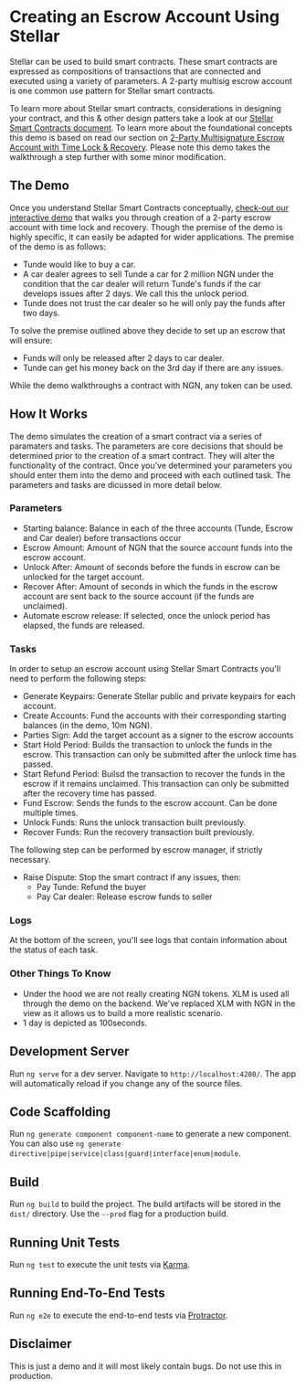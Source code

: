 # Creating an Escrow Account Using Stellar

Stellar can be used to build smart contracts. These smart contracts are expressed as compositions of transactions that are connected and executed using a variety of parameters. A 2-party multisig escrow account is one common use pattern for Stellar smart contracts. 

To learn more about Stellar smart contracts, considerations in designing your contract, and this & other design patters take a look at our [Stellar Smart Contracts document](https://www.stellar.org/developers/guides/walkthroughs/stellar-smart-contracts.html). To learn more about the foundational concepts this demo is based on read our section on [2-Party Multisignature Escrow Account with Time Lock & Recovery](https://www.stellar.org/developers/guides/walkthroughs/stellar-smart-contracts.html#2-party-multisignature-escrow-account-with-time-lock-recovery). Please note this demo takes the walkthrough a step further with some minor modification. 

## The Demo 

Once you understand Stellar Smart Contracts conceptually, [check-out our interactive demo](https://poliha.github.io/escrow-demo/) that walks you through creation of a 2-party escrow account with time lock and recovery. Though the premise of the demo is highly specific, it can easily be adapted for wider applications. The premise of the demo is as follows: 

 - Tunde would like to buy a car. 
 - A car dealer agrees to sell Tunde a car for 2 million NGN under the condition that the car dealer will return Tunde's funds if the car develops issues after 2 days. We call this the unlock period. 
 - Tunde does not trust the car dealer so he will only pay the funds after two days. 
 
To solve the premise outlined above they decide to set up an escrow that will ensure: 
 - Funds will only be released after 2 days to car dealer.
 - Tunde can get his money back on the 3rd day if there are any issues.
 
 While the demo walkthroughs a contract with NGN, any token can be used. 

## How It Works

The demo simulates the creation of a smart contract via a series of paramaters and tasks. The parameters are core decisions that should be determined prior to the creation of a smart contract. They will alter the functionality of the contract. Once you've determined your parameters you should enter them into the demo and proceed with each outlined task. The parameters and tasks are dicussed in more detail below. 

### Parameters 

- Starting balance: Balance in each of the three accounts (Tunde, Escrow and Car dealer) before transactions occur
- Escrow Amount: Amount of NGN that the source account funds into the escrow account.
- Unlock After: Amount of seconds before the funds in escrow can be unlocked for the target account.
- Recover After: Amount of seconds in which the funds in the escrow account are sent back to the source account (if the funds are unclaimed).
- Automate escrow release: If selected, once the unlock period has elapsed, the funds are released.


### Tasks

In order to setup an escrow account using Stellar Smart Contracts you'll need to perform the following steps: 

- Generate Keypairs: Generate Stellar public and private keypairs for each account.
- Create Accounts: Fund the accounts with their corresponding starting balances (in the demo, 10m NGN).
- Parties Sign: Add the target account as a signer to the escrow accounts
- Start Hold Period: Builds the transaction to unlock the funds in the escrow. This transaction can only be submitted after the unlock time has passed.
- Start Refund Period: Builsd the transaction to recover the funds in the escrow if it remains unclaimed. This transaction can only be submitted after the recovery time has passed.
- Fund Escrow: Sends the funds to the escrow account. Can be done multiple times.
- Unlock Funds: Runs the unlock transaction built previously.
- Recover Funds: Run the recovery transaction built previously.

The following step can be performed by escrow manager, if strictly necessary.
- Raise Dispute: Stop the smart contract if any issues, then:
  - Pay Tunde: Refund the buyer
  - Pay Car dealer: Release escrow funds to seller

### Logs
At the bottom of the screen, you'll see logs that contain information about the status of each task. 

### Other Things To Know 

- Under the hood we are not really creating NGN tokens. XLM is used all through the demo on the backend. We've replaced XLM with NGN in the view as it allows us to build a more realistic scenario.
- 1 day is depicted as 100seconds. 


## Development Server

Run `ng serve` for a dev server. Navigate to `http://localhost:4200/`. The app will automatically reload if you change any of the source files.

## Code Scaffolding

Run `ng generate component component-name` to generate a new component. You can also use `ng generate directive|pipe|service|class|guard|interface|enum|module`.

## Build

Run `ng build` to build the project. The build artifacts will be stored in the `dist/` directory. Use the `--prod` flag for a production build.

## Running Unit Tests

Run `ng test` to execute the unit tests via [Karma](https://karma-runner.github.io).

## Running End-To-End Tests

Run `ng e2e` to execute the end-to-end tests via [Protractor](http://www.protractortest.org/).

## Disclaimer
This is just a demo and it will most likely contain bugs. Do not use this in production.

